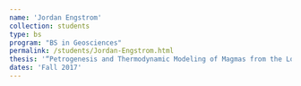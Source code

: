 ```yaml
---
name: 'Jordan Engstrom'
collection: students
type: bs
program: "BS in Geosciences"
permalink: /students/Jordan-Engstrom.html
thesis: '“Petrogenesis and Thermodynamic Modeling of Magmas from the Los Nevados Cones: Villarrica Volcano, Southern Chile”'
dates: 'Fall 2017'
---
```

